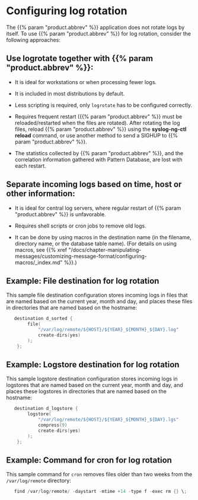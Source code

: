 ---
---
<!-- DISCLAIMER: This file is based on the syslog-ng Open Source Edition documentation https://github.com/balabit/syslog-ng-ose-guides/commit/2f4a52ee61d1ea9ad27cb4f3168b95408fddfdf2 and is used under the terms of The syslog-ng Open Source Edition Documentation License. The file has been modified by Axoflow. -->
# Configuring log rotation

The {{% param "product.abbrev" %}} application does not rotate logs by itself. To use {{% param "product.abbrev" %}} for log rotation, consider the following approaches:


## Use logrotate together with {{% param "product.abbrev" %}}:

  - It is ideal for workstations or when processing fewer logs.

  - It is included in most distributions by default.

  - Less scripting is required, only `logrotate` has to be configured correctly.

  - Requires frequent restart ({{% param "product.abbrev" %}} must be reloaded/restarted when the files are rotated). After rotating the log files, reload {{% param "product.abbrev" %}} using the **syslog-ng-ctl reload** command, or use another method to send a SIGHUP to {{% param "product.abbrev" %}}.

  - The statistics collected by {{% param "product.abbrev" %}}, and the correlation information gathered with Pattern Database, are lost with each restart.



## Separate incoming logs based on time, host or other information:

  - It is ideal for central log servers, where regular restart of {{% param "product.abbrev" %}} is unfavorable.

  - Requires shell scripts or cron jobs to remove old logs.

  - It can be done by using macros in the destination name (in the filename, directory name, or the database table name). (For details on using macros, see {{% xref "/docs/chapter-manipulating-messages/customizing-message-format/configuring-macros/_index.md" %}}.)


## Example: File destination for log rotation

This sample file destination configuration stores incoming logs in files that are named based on the current year, month and day, and places these files in directories that are named based on the hostname:

```c
   destination d_sorted {
        file(
            "/var/log/remote/${HOST}/${YEAR}_${MONTH}_${DAY}.log"
            create-dirs(yes)
        );
    };

```



## Example: Logstore destination for log rotation

This sample logstore destination configuration stores incoming logs in logstores that are named based on the current year, month and day, and places these logstores in directories that are named based on the hostname:

```c
   destination d_logstore {
        logstore(
            "/var/log/remote/${HOST}/${YEAR}_${MONTH}_${DAY}.lgs"
            compress(9)
            create-dirs(yes)
        );
    };

```



## Example: Command for cron for log rotation

This sample command for `cron` removes files older than two weeks from the `/var/log/remote` directory:

```c
   find /var/log/remote/ -daystart -mtime +14 -type f -exec rm {} \;

```


